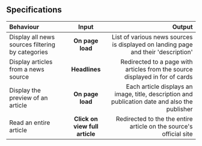 ## Specifications

| Behaviour         | Input             | Output              |
| :---------------- | :---------------: | ------------------: |
| Display all news sources filtering by categories | **On page load** | List of various news sources is displayed on landing page and their 'description' |
| Display articles from a news source | **Headlines** | Redirected to a page with articles from the source displayed in for of cards |
| Display the preview of an article | **On page load** | Each article displays an image, title, description and publication date and also the publisher |
| Read an entire article | **Click on view full article** | Redirected to the the entire article on the source's official site |